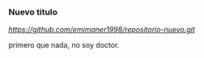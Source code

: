 ### Nuevo titulo 
 _https://github.com/emimaner1998/repositorio-nuevo.git_

primero que nada, no soy doctor.